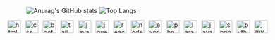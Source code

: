 ![Anurag's GitHub stats](https://github-readme-stats.vercel.app/api?username=joaozanini&show_icons=true&theme=blue_navy&hide_border=true&hide=stars,issues)
![Top Langs](https://github-readme-stats.vercel.app/api/top-langs/?username=joaozanini&show_icons=true&theme=blue_navy&hide_border=true&hide_progress=true)

<div style="display: flex; justify-content: center; align-items: center; gap: 10px;">
  <img align="center" alt="html" height="30" src="https://cdn.jsdelivr.net/gh/devicons/devicon@latest/icons/html5/html5-original.svg">
  <img align="center" alt="css" height="30" src="https://cdn.jsdelivr.net/gh/devicons/devicon@latest/icons/css3/css3-original.svg">
  <img align="center" alt="bootstrap" height="30" src="https://cdn.jsdelivr.net/gh/devicons/devicon@latest/icons/bootstrap/bootstrap-original.svg">
  <img align="center" alt="tailwind" height="30" src="https://cdn.jsdelivr.net/gh/devicons/devicon@latest/icons/tailwindcss/tailwindcss-original.svg">
  <img align="center" alt="javascript" height="30" src="https://cdn.jsdelivr.net/gh/devicons/devicon@latest/icons/javascript/javascript-original.svg">
  <img align="center" alt="jquery" height="30" src="https://cdn.jsdelivr.net/gh/devicons/devicon@latest/icons/jquery/jquery-plain-wordmark.svg">
  <img align="center" alt="react" height="30" src="https://cdn.jsdelivr.net/gh/devicons/devicon@latest/icons/react/react-original.svg">
  <img align="center" alt="node" height="30" src="https://cdn.jsdelivr.net/gh/devicons/devicon@latest/icons/nodejs/nodejs-original.svg">
  <img align="center" alt="express" height="30" src="https://cdn.jsdelivr.net/gh/devicons/devicon@latest/icons/express/express-original.svg">
  <img align="center" alt="php" height="30" src="https://cdn.jsdelivr.net/gh/devicons/devicon@latest/icons/php/php-original.svg">
  <img align="center" alt="laravel" height="30" src="https://cdn.jsdelivr.net/gh/devicons/devicon@latest/icons/laravel/laravel-original.svg">
  <img align="center" alt="java" height="30" src="https://cdn.jsdelivr.net/gh/devicons/devicon@latest/icons/java/java-original.svg">
  <img align="center" alt="spring" height="30" src="https://cdn.jsdelivr.net/gh/devicons/devicon@latest/icons/spring/spring-original.svg">
  <img align="center" alt="python" height="30" src="https://cdn.jsdelivr.net/gh/devicons/devicon@latest/icons/python/python-original.svg">
  <img align="center" alt="mysql" height="30" src="https://cdn.jsdelivr.net/gh/devicons/devicon@latest/icons/mysql/mysql-original.svg">
</div>
